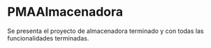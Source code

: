 # PMAAlmacenadora

Se presenta el proyecto de almacenadora terminado y con todas las funcionalidades terminadas.